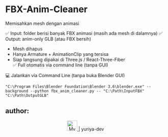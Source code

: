 # FBX-Anim-Cleaner
Memisahkan mesh dengan animasi

✅ Input: folder berisi banyak FBX animasi (masih ada mesh di dalamnya)
✅ Output: anim-only GLB (atau FBX bersih)
  - Mesh dihapus
  - Hanya Armature + AnimationClip yang tersisa
  - Siap langsung dipakai di Three.js / React-Three-Fiber  
✅ Full otomatis via command line (tanpa GUI)

💻 Jalankan via Command Line (tanpa buka Blender GUI)
```
"C:\Program Files\Blender Foundation\Blender 3.6\blender.exe" --background --python fbx_anim_cleaner.py -- "C:\Path\InputFBX" "C:\Path\OutputGLB"
```

author:
--
<p align="center" >
  <a href="https://github.com/yuriya-dev" target="_blank">
    <img src="https://i.postimg.cc/F16xhxs4/avatar.png" alt="My Avatar" width="32" />
  </a>
  | yuriya-dev
</p>
